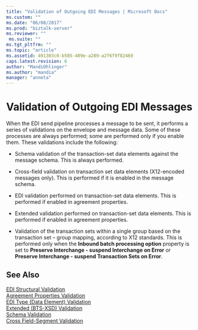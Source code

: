 ```yaml
---
title: "Validation of Outgoing EDI Messages | Microsoft Docs"
ms.custom: ""
ms.date: "06/08/2017"
ms.prod: "biztalk-server"
ms.reviewer: ""
 ms.suite: ""
ms.tgt_pltfrm: ""
ms.topic: "article"
ms.assetid: 491303c0-b585-409e-a289-a2f6f9f82469
caps.latest.revision: 6
author: "MandiOhlinger"
ms.author: "mandia"
manager: "anneta"
---
```

# Validation of Outgoing EDI Messages
When the EDI send pipeline processes a message to be sent, it performs a series of validations on the envelope and message data. Some of these processes are always performed; some are performed only if you enable them. These validations include the following:  
  
-   Schema validation of the transaction-set data elements against the message schema. This is always performed.  
  
-   Cross-field validation on transaction set data elements (X12-encoded messages only). This is performed if it is enabled in the message schema.  
  
-   EDI validation performed on transaction-set data elements. This is performed if enabled in agreement properties.  
  
-   Extended validation performed on transaction-set data elements. This is performed if enabled in agreement properties.  
  
-   Validation of the transaction sets within a single group based on the transaction set – group mapping, according to X12 standards. This is performed only when the **Inbound batch processing option** property is set to **Preserve Interchange - suspend Interchange on Error** or **Preserve Interchange - suspend Transaction Sets on Error**.  
  
## See Also  
 [EDI Structural Validation](../core/edi-structural-validation.md)   
 [Agreement Properties Validation](../core/agreement-properties-validation.md)   
 [EDI Type (Data Element) Validation](../core/edi-type-data-element-validation.md)   
 [Extended (BTS-XSD) Validation](../core/extended-bts-xsd-validation.md)   
 [Schema Validation](../core/schema-validation2.md)   
 [Cross Field-Segment Validation](../core/cross-field-segment-validation.md)